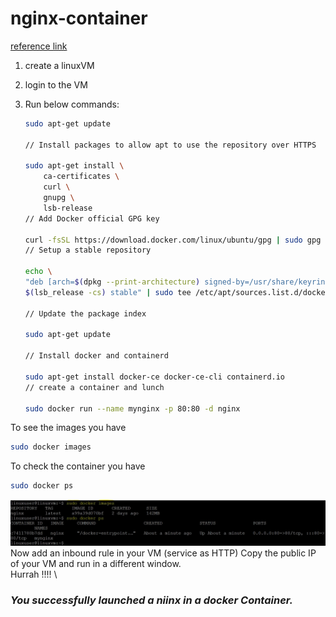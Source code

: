 # nginx-container
[reference link](https://docs.docker.com/engine/install/ubuntu/)
1) create a linuxVM 
2) login to the VM 
3) Run below commands:

    ```bash
    sudo apt-get update

    // Install packages to allow apt to use the repository over HTTPS

    sudo apt-get install \
        ca-certificates \
        curl \
        gnupg \
        lsb-release
    // Add Docker official GPG key

    curl -fsSL https://download.docker.com/linux/ubuntu/gpg | sudo gpg --dearmor -o /usr/share/keyrings/docker-archive-keyring.gpg
    // Setup a stable repository

    echo \
    "deb [arch=$(dpkg --print-architecture) signed-by=/usr/share/keyrings/docker-archive-keyring.gpg] https://download.docker.com/linux/ubuntu \
    $(lsb_release -cs) stable" | sudo tee /etc/apt/sources.list.d/docker.list > /dev/null

    // Update the package index

    sudo apt-get update

    // Install docker and containerd

    sudo apt-get install docker-ce docker-ce-cli containerd.io
    // create a container and lunch

    sudo docker run --name mynginx -p 80:80 -d nginx
    ```
To see the images you have 
```bash
sudo docker images 
```
To check the container you have
```bash
sudo docker ps
```
![check images and containers](docker.jpg)
Now add an inbound rule in your VM (service as HTTP)
Copy the public IP of your VM and run in a different window. \
Hurrah !!!! \
### *You successfully launched a niinx in a docker Container.*